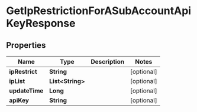 

# GetIpRestrictionForASubAccountApiKeyResponse


## Properties

| Name | Type | Description | Notes |
|------------ | ------------- | ------------- | -------------|
|**ipRestrict** | **String** |  |  [optional] |
|**ipList** | **List&lt;String&gt;** |  |  [optional] |
|**updateTime** | **Long** |  |  [optional] |
|**apiKey** | **String** |  |  [optional] |



